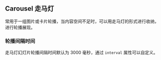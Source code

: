 <div class="demo-header">
<p class="overviewicon">
  <span class="wapi-business-slideimg"/>
</p>

## Carousel 走马灯

<nova-uxlink widget-name="Carousel"></nova-uxlink>

常用于一组图片或卡片轮播，当内容空间不足时，可以用走马灯的形式进行收纳，进行轮播展现。
</div>

### 轮播间隔时间

走马灯幻灯片轮播间隔时间默认为 3000 毫秒，通过 `interval` 属性可以自定义。

<nova-demo-view link="carousel/play-interval"></nova-demo-view>

<br>
